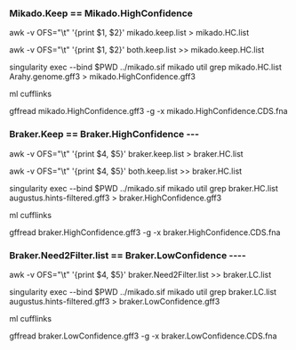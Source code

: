 
### Mikado.Keep == Mikado.HighConfidence
 
awk -v OFS="\t" '{print $1, $2}' mikado.keep.list > mikado.HC.list

awk -v OFS="\t" '{print $1, $2}' both.keep.list >> mikado.keep.HC.list

singularity exec --bind $PWD ../mikado.sif mikado util grep mikado.HC.list Arahy.genome.gff3 > mikado.HighConfidence.gff3

ml cufflinks

gffread mikado.HighConfidence.gff3 -g <genome> -x mikado.HighConfidence.CDS.fna

### Braker.Keep == Braker.HighConfidence ---

awk -v OFS="\t" '{print $4, $5}' braker.keep.list  > braker.HC.list

awk -v OFS="\t" '{print $4, $5}' both.keep.list >> braker.HC.list

singularity exec --bind $PWD ../mikado.sif mikado util grep braker.HC.list augustus.hints-filtered.gff3 > braker.HighConfidence.gff3

ml cufflinks

gffread braker.HighConfidence.gff3 -g <genome> -x braker.HighConfidence.CDS.fna

### Braker.Need2Filter.list == Braker.LowConfidence ----
 
awk -v OFS="\t" '{print $4, $5}' braker.Need2Filter.list >> braker.LC.list

singularity exec --bind $PWD ../mikado.sif mikado util grep braker.LC.list augustus.hints-filtered.gff3 > braker.LowConfidence.gff3

ml cufflinks

gffread  braker.LowConfidence.gff3 -g <genome> -x  braker.LowConfidence.CDS.fna
